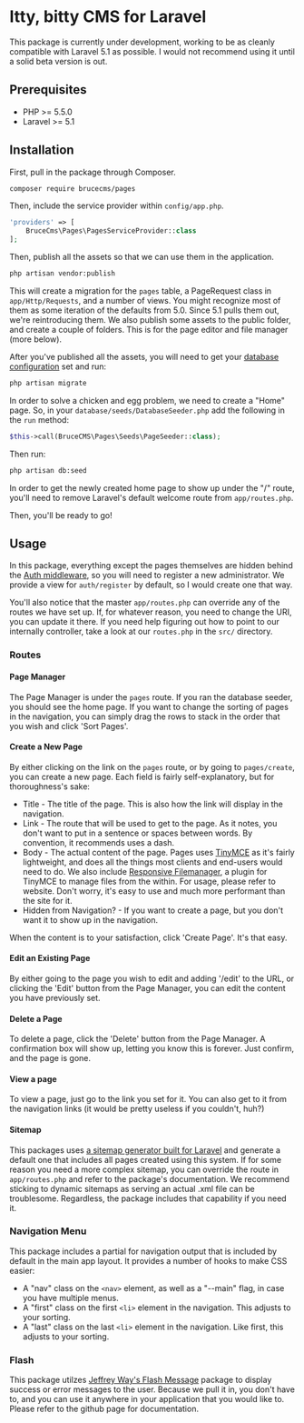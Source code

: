 # Itty, bitty CMS for Laravel

This package is currently under development, working to be as cleanly compatible with Laravel 5.1 as possible. I would not recommend using it until a solid beta version is out.

## Prerequisites

* PHP >= 5.5.0
* Laravel >= 5.1 

## Installation

First, pull in the package through Composer.

```bash
composer require brucecms/pages
```

Then, include the service provider within `config/app.php`.

```php
'providers' => [
    BruceCms\Pages\PagesServiceProvider::class
];
```

Then, publish all the assets so that we can use them in the application.

```bash
php artisan vendor:publish
```

This will create a migration for the `pages` table, a PageRequest class in `app/Http/Requests`, and a number of views. You might recognize most of them as some iteration of the defaults from 5.0. Since 5.1 pulls them out, we're reintroducing them. We also publish some assets to the public folder, and create a couple of folders. This is for the page editor and file manager (more below).

After you've published all the assets, you will need to get your [database configuration](http://laravel.com/docs/5.1/database) set and run:

```bash
php artisan migrate
```

In order to solve a chicken and egg problem, we need to create a "Home" page. So, in your `database/seeds/DatabaseSeeder.php` add the following in the `run` method:

```php
$this->call(BruceCMS\Pages\Seeds\PageSeeder::class);
```

Then run:

```bash
php artisan db:seed
```

In order to get the newly created home page to show up under the "/" route, you'll need to remove Laravel's default welcome route from `app/routes.php`.

Then, you'll be ready to go!

## Usage

In this package, everything except the pages themselves are hidden behind the [Auth middleware](http://laravel.com/docs/5.1/authentication#protecting-routes), so you will need to register a new administrator. We provide a view for `auth/register` by default, so I would create one that way.

You'll also notice that the master `app/routes.php` can override any of the routes we have set up. If, for whatever reason, you need to change the URI, you can update it there. If you need help figuring out how to point to our internally controller, take a look at our `routes.php` in the `src/` directory.

### Routes

#### Page Manager
The Page Manager is under the `pages` route. If you ran the database seeder, you should see the home page. If you want to change the sorting of pages in the navigation, you can simply drag the rows to stack in the order that you wish and click 'Sort Pages'.

#### Create a New Page
By either clicking on the link on the `pages` route, or by going to `pages/create`, you can create a new page. Each field is fairly self-explanatory, but for thoroughness's sake:
* Title - The title of the page. This is also how the link will display in the navigation.
* Link - The route that will be used to get to the page. As it notes, you don't want to put in a sentence or spaces between words. By convention, it recommends uses a dash.
* Body - The actual content of the page. Pages uses [TinyMCE](http://www.tinymce.com/) as it's fairly lightweight, and does all the things most clients and end-users would need to do. We also include [Responsive Filemanager](http://www.responsivefilemanager.com/), a plugin for TinyMCE to manage files from the within. For usage, please refer to website. Don't worry, it's easy to use and much more performant than the site for it.
* Hidden from Navigation? - If you want to create a page, but you don't want it to show up in the navigation.

When the content is to your satisfaction, click 'Create Page'. It's that easy.

#### Edit an Existing Page
By either going to the page you wish to edit and adding '/edit' to the URL, or clicking the 'Edit' button from the Page Manager, you can edit the content you have previously set.

#### Delete a Page
To delete a page, click the 'Delete' button from the Page Manager. A confirmation box will show up, letting you know this is forever. Just confirm, and the page is gone.

#### View a page
To view a page, just go to the link you set for it. You can also get to it from the navigation links (it would be pretty useless if you couldn't, huh?)

#### Sitemap
This packages uses [a sitemap generator built for Laravel](https://github.com/RoumenDamianoff/laravel-sitemap) and generate a default one that includes all pages created using this system. If for some reason you need a more complex sitemap, you can override the route in `app/routes.php` and refer to the package's documentation. We recommend sticking to dynamic sitemaps as serving an actual .xml file can be troublesome. Regardless, the package includes that capability if you need it.


### Navigation Menu
This package includes a partial for navigation output that is included by default in the main app layout. It provides a number of hooks to make CSS easier:
* A "nav" class on the `<nav>` element, as well as a "--main" flag, in case you have multiple menus.
* A "first" class on the first `<li>` element in the navigation. This adjusts to your sorting.
* A "last" class on the last `<li>` element in the navigation. Like first, this adjusts to your sorting.

### Flash

This package utilzes [Jeffrey Way's Flash Message](https://github.com/laracasts/flash) package to display success or error messages to the user. Because we pull it in, you don't have to, and you can use it anywhere in your application that you would like to. Please refer to the github page for documentation.

